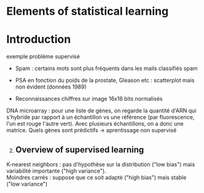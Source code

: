 # Elements of statistical learning 

# Introduction

exemple problème supervisé

* Spam : certains mots sont plus fréquents dans les mails classifiés spam
* PSA en fonction du poids de la prostate, Gleason etc : scatterplot mais non évident (données 1989)

* Reconnaissances chiffres sur image 16x16 bits normalisés

DNA microarray : pour une liste de gènes, on regarde la quantité d'ARN qui s'hybride par rapport à un échantillon vs une référence (par fluorescence, l'un est rouge l'autre vert). Avec plusieurs échantillons, on a donc une matrice. Quels gènes sont prédictifs -> aprentissage non supervisé

2. ## Overview of supervised learning

K-nearest neighbors  : pas d'hypothèse sur la distribution ("low bias") mais variabilité importante ("high variance").  
Moindres carrés : suppose que ce soit adapté ("high bias") mais stable ("low variance")
